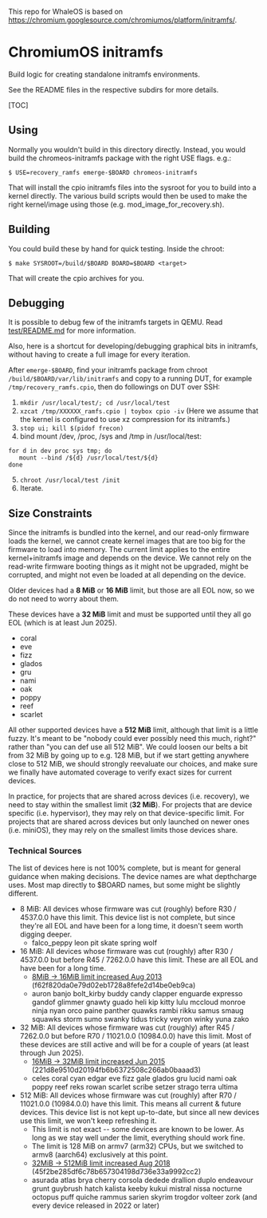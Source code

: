 This repo for WhaleOS is based on https://chromium.googlesource.com/chromiumos/platform/initramfs/.

# ChromiumOS initramfs

Build logic for creating standalone initramfs environments.

See the README files in the respective subdirs for more details.

[TOC]

## Using

Normally you wouldn't build in this directory directly.  Instead, you would
build the chromeos-initramfs package with the right USE flags.  e.g.:

`$ USE=recovery_ramfs emerge-$BOARD chromeos-initramfs`

That will install the cpio initramfs files into the sysroot for you to build
into a kernel directly.  The various build scripts would then be used to make
the right kernel/image using those (e.g. mod_image_for_recovery.sh).

## Building

You could build these by hand for quick testing.  Inside the chroot:

`$ make SYSROOT=/build/$BOARD BOARD=$BOARD <target>`

That will create the cpio archives for you.

## Debugging

It is possible to debug few of the initramfs targets in QEMU. Read
[test/README.md](test/README.md) for more information.

Also, here is a shortcut for developing/debugging graphical bits in initramfs,
without having to create a full image for every iteration.

After `emerge-$BOARD`, find your initramfs package from chroot
`/build/$BOARD/var/lib/initramfs` and copy to a running DUT, for example
`/tmp/recovery_ramfs.cpio`, then do followings on DUT over SSH:

1. `mkdir /usr/local/test/; cd /usr/local/test`
2. `xzcat /tmp/XXXXXX_ramfs.cpio | toybox cpio -iv`
(Here we assume that the kernel is configured to use xz compression for its initramfs.)
3. `stop ui; kill $(pidof frecon)`
4. bind mount /dev, /proc, /sys and /tmp in /usr/local/test:
```
for d in dev proc sys tmp; do
   mount --bind /${d} /usr/local/test/${d}
done
```
5. `chroot /usr/local/test /init`
6. Iterate.

## Size Constraints

Since the initramfs is bundled into the kernel, and our read-only firmware loads
the kernel, we cannot create kernel images that are too big for the firmware to
load into memory.  The current limit applies to the entire kernel+initramfs
image and depends on the device.  We cannot rely on the read-write firmware
booting things as it might not be upgraded, might be corrupted, and might not
even be loaded at all depending on the device.

Older devices had a **8 MiB** or **16 MiB** limit, but those are all EOL now,
so we do not need to worry about them.

These devices have a **32 MiB** limit and must be supported until they all go
EOL (which is at least Jun 2025).

* coral
* eve
* fizz
* glados
* gru
* nami
* oak
* poppy
* reef
* scarlet

All other supported devices have a **512 MiB** limit, although that limit is a
little fuzzy.  It's meant to be "nobody could ever possibly need this much,
right?" rather than "you can def use all 512 MiB".  We could loosen our belts a
bit from 32 MiB by going up to e.g. 128 MiB, but if we start getting anywhere
close to 512 MiB, we should strongly reevaluate our choices, and make sure we
finally have automated coverage to verify exact sizes for current devices.

In practice, for projects that are shared across devices (i.e. recovery), we
need to stay within the smallest limit (**32 MiB**).  For projects that are
device specific (i.e. hypervisor), they may rely on that device-specific limit.
For projects that are shared across devices but only launched on newer ones
(i.e. miniOS), they may rely on the smallest limits those devices share.

### Technical Sources

The list of devices here is not 100% complete, but is meant for general guidance
when making decisions.  The device names are what depthcharge uses.  Most map
directly to $BOARD names, but some might be slightly different.

*   8 MiB: All devices whose firmware was cut (roughly) before R30 / 4537.0.0
    have this limit.  This device list is not complete, but since they're all
    EOL and have been for a long time, it doesn't seem worth digging deeper.
    *   falco_peppy leon pit skate spring wolf
*   16 MiB: All devices whose firmware was cut (roughly) after R30 / 4537.0.0
    but before R45 / 7262.0.0 have this limit.  These are all EOL and have been
    for a long time.
    *   [8MiB -> 16MiB limit increased Aug 2013](https://crrev.com/c/65507)
        (f62f820da0e79d02eb1728a8fefe2d14be0eb9ca)
    *   auron banjo bolt_kirby buddy candy clapper enguarde expresso gandof
        glimmer gnawty guado heli kip kitty lulu mccloud monroe ninja nyan orco
        paine panther quawks rambi rikku samus smaug squawks storm sumo swanky
        tidus tricky veyron winky yuna zako
*   32 MiB: All devices whose firmware was cut (roughly) after R45 / 7262.0.0
    but before R70 / 11021.0.0 (10984.0.0) have this limit.  Most of these
    devices are still active and will be for a couple of years (at least through
    Jun 2025).
    *   [16MiB -> 32MiB limit increased Jun 2015](https://crrev.com/c/281806)
        (221d8e9510d20194fb6b6372508c266ab0baaad3)
    *   celes coral cyan edgar eve fizz gale glados gru lucid nami oak poppy
        reef reks rowan scarlet scribe setzer strago terra ultima
*   512 MiB: All devices whose firmware was cut (roughly) after R70 / 11021.0.0
    (10984.0.0) have this limit.  This means all current & future devices.  This
    device list is not kept up-to-date, but since all new devices use this
    limit, we won't keep refreshing it.
    *   This limit is not exact -- some devices are known to be lower.  As long
        as we stay well under the limit, everything should work fine.
    *   The limit is 128 MiB on armv7 (arm32) CPUs, but we switched to armv8
        (aarch64) exclusively at this point.
    *   [32MiB -> 512MiB limit increased Aug 2018](https://crrev.com/c/1179122)
        (45f2be285df6c78b657304198d736e33a9992cc2)
    *   asurada atlas brya cherry corsola dedede drallion duplo endeavour grunt
        guybrush hatch kalista keeby kukui mistral nissa nocturne octopus puff
        quiche rammus sarien skyrim trogdor volteer zork
        (and every device released in 2022 or later)
